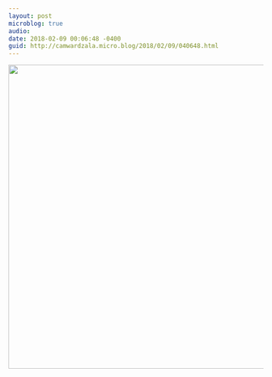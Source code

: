 ```yaml
---
layout: post
microblog: true
audio: 
date: 2018-02-09 00:06:48 -0400
guid: http://camwardzala.micro.blog/2018/02/09/040648.html
---
```



<img src="http://www.camwardzala.com/uploads/2018/5cd0b51d69.jpg" width="600" height="600" />
